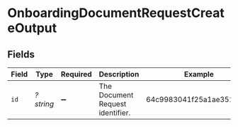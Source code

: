 # OnboardingDocumentRequestCreateOutput


## Fields

| Field                            | Type                             | Required                         | Description                      | Example                          |
| -------------------------------- | -------------------------------- | -------------------------------- | -------------------------------- | -------------------------------- |
| `id`                             | *?string*                        | :heavy_minus_sign:               | The Document Request identifier. | 64c9983041f25a1ae3511d14         |